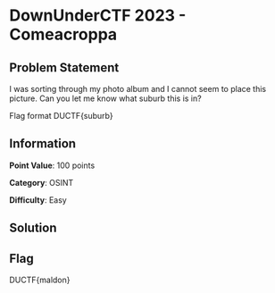#  DownUnderCTF 2023 - Comeacroppa
## Problem Statement
I was sorting through my photo album and I cannot seem to place this picture. Can you let me know what suburb this is in?

Flag format DUCTF{suburb}

## Information

**Point Value**: 100 points

**Category**: OSINT

**Difficulty**: Easy

## Solution


## Flag
DUCTF{maldon}
